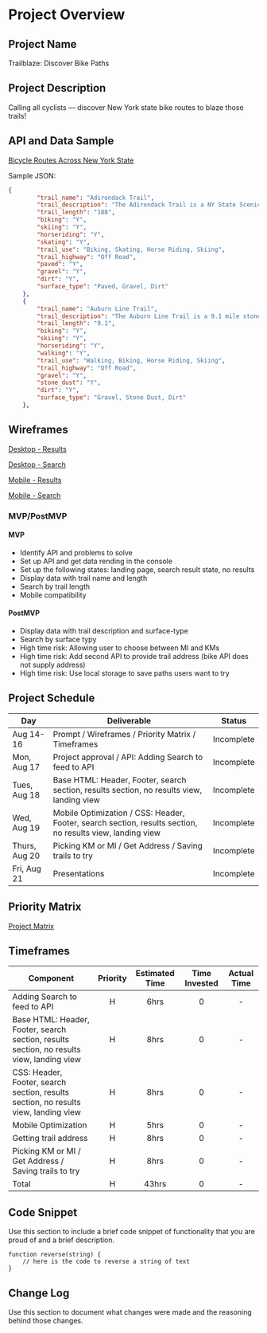# Project Overview

## Project Name

Trailblaze: Discover Bike Paths

## Project Description

Calling all cyclists — discover New York state bike routes to blaze those trails!

## API and Data Sample

[Bicycle Routes Across New York State](https://dev.socrata.com/foundry/data.ny.gov/7bg2-3faq)

Sample JSON:
```json
{
        "trail_name": "Adirondack Trail",
        "trail_description": "The Adirondack Trail is a NY State Scenic Byway.  Running from the southern to the northern border of the Adirondacks, there are plenty of roadside views through the Adirondack Park.",
        "trail_length": "188",
        "biking": "Y",
        "skiing": "Y",
        "horseriding": "Y",
        "skating": "Y",
        "trail_use": "Biking, Skating, Horse Riding, Skiing",
        "trail_highway": "Off Road",
        "paved": "Y",
        "gravel": "Y",
        "dirt": "Y",
        "surface_type": "Paved, Gravel, Dirt"
    },
    {
        "trail_name": "Auburn Line Trail",
        "trail_description": "The Auburn Line Trail is a 9.1 mile stone dust surface rail-trail which extends from Probst Road to Mertensia Road.",
        "trail_length": "9.1",
        "biking": "Y",
        "skiing": "Y",
        "horseriding": "Y",
        "walking": "Y",
        "trail_use": "Walking, Biking, Horse Riding, Skiing",
        "trail_highway": "Off Road",
        "gravel": "Y",
        "stone_dust": "Y",
        "dirt": "Y",
        "surface_type": "Gravel, Stone Dust, Dirt"
    },
```

## Wireframes

[Desktop - Results](https://res.cloudinary.com/dgy8sdrsq/image/upload/v1597510742/Desktop%20with%20Results.png)

[Desktop - Search](https://res.cloudinary.com/dgy8sdrsq/image/upload/v1597510742/Desktop%20with%20Results%20-%20Search.png)

[Mobile - Results](https://res.cloudinary.com/dgy8sdrsq/image/upload/v1597510741/Mobile%20with%20Results.png)

[Mobile - Search](https://res.cloudinary.com/dgy8sdrsq/image/upload/v1597510741/Mobile%20with%20Results%20-%20Search.png)

### MVP/PostMVP

#### MVP 

- Identify API and problems to solve 
- Set up API and get data rending in the console  
- Set up the following states: landing page, search result state, no results
- Display data with trail name and length 
- Search by trail length
- Mobile compatibility

#### PostMVP  

- Display data with trail description and surface-type
- Search by surface typy
- High time risk: Allowing user to choose between MI and KMs
- High time risk: Add second API to provide trail address (bike API does not supply address)
- High time risk: Use local storage to save paths users want to try

## Project Schedule

|  Day |Deliverable| Status
|---|---| ---|
|Aug 14-16| Prompt / Wireframes / Priority Matrix / Timeframes | Incomplete
|Mon, Aug 17|Project approval / API: Adding Search to feed to API|Incomplete
|Tues, Aug 18|Base HTML: Header, Footer, search section, results section, no results view, landing view| Incomplete
|Wed, Aug 19|Mobile Optimization / CSS: Header, Footer, search section, results section, no results view, landing view  | Incomplete
|Thurs, Aug 20| Picking KM or MI / Get Address / Saving trails to try | Incomplete
|Fri, Aug 21| Presentations | Incomplete

## Priority Matrix

[Project Matrix](https://res.cloudinary.com/dgy8sdrsq/image/upload/v1597516249/Trailblazer%20-%20Project%20Matrix.png)

## Timeframes

| Component | Priority | Estimated Time | Time Invested | Actual Time |
| --- | :---: |  :---: | :---: | :---: |
| Adding Search to feed to API | H | 6hrs| 0 | - |
| Base HTML: Header, Footer, search section, results section, no results view, landing view | H | 8hrs| 0 | - |
| CSS: Header, Footer, search section, results section, no results view, landing view | H | 8hrs| 0 | - |
| Mobile Optimization | H | 5hrs| 0 | - |
| Getting trail address | H | 8hrs| 0 | - |
| Picking KM or MI / Get Address / Saving trails to try | H | 8hrs| 0 | - |
| Total | H | 43hrs| 0 | - |


## Code Snippet

Use this section to include a brief code snippet of functionality that you are proud of and a brief description.  

```
function reverse(string) {
	// here is the code to reverse a string of text
}
```

## Change Log
 Use this section to document what changes were made and the reasoning behind those changes. 

